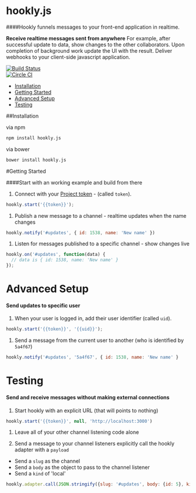 # hookly.js

####Hookly funnels messages to your front-end application in realtime.  


**Receive realtime messages sent from anywhere** For example, after successful update to data, show changes to the other collaborators. Upon completion of background work update the UI with the result. Deliver webhooks to your client-side javascript application.

[![Build Status](https://semaphoreci.com/api/v1/projects/4cd88126-07f2-4864-a461-63216569b8af/433515/badge.svg)](https://semaphoreci.com/bnorton/hookly-js)  
[![Circle CI](https://circleci.com/gh/bnorton/hookly.js.svg?style=svg&circle-token=fec6865c1f78fd8c34191b19d5132f697f88c85c)](https://circleci.com/gh/bnorton/hookly.js)


 - [Installation](#installation)
 - [Getting Started](#getting-started)
 - [Advanced Setup](#advanced-setup)
 - [Testing](#testing)
 
##Installation

via npm
```bash
npm install hookly.js
```

via bower
```bash
bower install hookly.js
```


#Getting Started

####Start with an working example and build from there

 1. Connect with your [Project token](https://hookly.herokuapp.com/dashboard/tokens) - (called `token`).
 ```javascript
 hookly.start('{{token}}');
 ```
 
 1. Publish a new message to a channel - realtime updates when the name changes
 ```javascript
 hookly.notify('#updates', { id: 1538, name: 'New name' })
 ```

 1. Listen for messages published to a specific channel - show changes live
 ```javascript
 hookly.on('#updates', function(data) {
   // data is { id: 1538, name: 'New name' }
 });
 ```
 
# Advanced Setup

#### Send updates to specific user

 1. When your user is logged in, add their user identifier (called `uid`).
 ```javascript
 hookly.start('{{token}}', '{{uid}}');
 ```
 
 1. Send a message from the current user to another (who is identified by `5a4f67`)
 ```javascript
 hookly.notify('#updates', '5a4f67', { id: 1538, name: 'New name' }
 ```

# Testing

#### Send and receive messages without making external connections

 1. Start hookly with an explicit URL (that will points to nothing)
 ```javascript
 hookly.start('{{token}}', null, 'http://localhost:3000')
 ```

 1. Leave all of your other channel listening code alone

 1. Send a message to your channel listeners explicitly call the hookly adapter with a `payload`
  - Send a `slug` as the channel
  - Send a `body` as the object to pass to the channel listener
  - Send a `kind` of 'local'

 ```javascript
 hookly.adapter.call(JSON.stringify({slug: '#updates', body: {id: 5}, kind: 'local'}))
 ```
